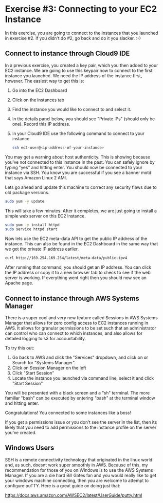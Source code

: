 # Exercise #3: Connecting to your EC2 Instance

In this exercise, you are going to connect to the instances that you launched in exercise #2.  If you didn't do #2,
go back and do it you slacker.  :-)

## Connect to instance through Cloud9 IDE

In a previous exercise, you created a key pair, which you then added to your EC2 instance.  We are going to use this 
keypair now to connect to the first instance you launched.  We need the IP address of the instance first, however. 
The easiest way to get this is: 
1. Go into the EC2 Dashboard
1. Click on the instances tab
1. Find the instance you would like to connect to and select it.
1. In the details panel below, you should see "Private IPs" (should only be one).  Record this IP address.
1. In your Cloud9 IDE use the following command to connect to your instance.

    ```bash
    ssh ec2-user@<ip-address-of-your-instance>
    ```

You may get a warning about host authenticity.  This is showing because you've not connected to this instance in the past.
You can safely ignore by typing "yes" and hitting enter.  You should now be connected to your instance via SSH.  You know
you are successful if you see a banner motd that says Amazon Linux 2 AMI.

Lets go ahead and update this machine to correct any security flaws due to old package versions.

```bash
sudo yum -y update
```

This will take a few minutes.  After it completes, we are just going to install a simple web server on this EC2 Instance.

```bash
sudo yum -y install httpd
sudo service httpd start

```

Now lets use the EC2 meta-data API to get the public IP address of the instance.  This can also be found in the 
EC2 Dashboard in the same way that we got the private IP address earlier.  

```bash
curl http://169.254.169.254/latest/meta-data/public-ipv4
```

After running that command, you should get an IP address.  You can click the IP address or copy it to a new browser 
tab to check to see if the web server is working.  If everything went right then you should now see an Apache page.

## Connect to instance through AWS Systems Manager

There is a super cool and very new feature called Sessions in AWS Systems Manager that allows for zero config access to
EC2 instances running in AWS.  It allows for granular permissions to be set such that an administrator can control who
can connect to which instances, and also allows for detailed logging to s3 for accountability.

To try this out:

1. Go back to AWS and click the "Services" dropdown, and click on or Search for "Systems Manager".  
1. Click on Session Manager on the left
1. Click "Start Session"
1. Locate the instance you launched via command line, select it and click "Start Session"

You will be presented with a black screen and a "sh" terminal.  The more familiar "bash" can be executed by entering
"bash" at the terminal window and hitting enter.

Congratulations!  You connected to some instances like a boss!

If you get a permissions issue or you don't see the server in the list, then its likely that you need to add permissions to the instance profile on the server you've created.  


## Windows Users

SSH is a remote connectivity technology that originated in the linux world and, as such, doesnt work super smoothly in AWS.  Because of this, my recommendation for those of you on Windows is to use the AWS Systems Manager.  If you are a die hard Bill Gates fan and you would really like to get your windows machine connecting, then you are welcome to attempt to configure puTTY.  Here is a great guide on doing just that:

https://docs.aws.amazon.com/AWSEC2/latest/UserGuide/putty.html

